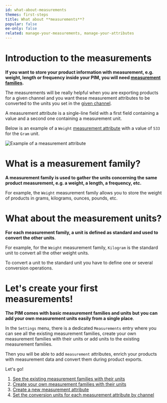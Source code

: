 ```yaml
---
id: what-about-measurements
themes: first-steps
title: What about **measurements**?
popular: false
ee-only: false
related: manage-your-measurements, manage-your-attributes
---
```


# Introduction to the measurements

**If you want to store your product information with measurement, e.g. weight, length or frequency inside your PIM, you will need [measurement families](#what-is-a-measurement-family).**

The measurements will be really helpful when you are exporting products for a given channel and you want these measurement attributes to be converted to the units you set in the [given channel](manage-your-channels.html#create-a-channel).

A measurement attribute is a single-line field with a first field containing a value and a second one containing a measurement unit.

Below is an example of a `Weight` [measurement attribute](manage-your-attributes.html#create-an-attribute) with a value of `533` for the `Gram` unit.

![Example of a measurement attribute](../img/Settings_Measurement_Attribute.png)

# What is a measurement family?

**A measurement family is used to gather the units concerning the same product measurement, e.g. a weight, a length, a frequency, etc.**

For example, the `Weight` measurement family allows you to store the weight of products in grams, kilograms, ounces, pounds, etc.

# What about the measurement units?

**For each measurement family, a unit is defined as standard and used to convert the other units**.

For example, for the `Weight` measurement family, `Kilogram` is the standard unit to convert all the other weight units.

To convert a unit to the standard unit you have to define one or several conversion operations.

# Let's create your first measurements!

**The PIM comes with basic measurement families and units but you can add your own measurement units easily from a single place**.

In the `Settings` menu, there is a dedicated `Measurements` entry where you can see all the existing measurement families, create your own measurement families with their units or add units to the existing measurement families.

Then you will be able to add `measurement` attributes, enrich your products with measurement data and convert them during product exports.

Let's go!
1. [See the existing measurement families with their units](manage-your-measurements.html#see-all-your-measurement-families)
1. [Create your own measurement families with their units](manage-your-measurements.html#how-to-create-a-measurement-family)
1. [Create a new measurement attribute](manage-your-attributes.html#create-an-attribute)
1. [Set the conversion units for each measurement attribute by channel](manage-your-channels.html#create-a-channel)
